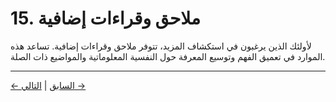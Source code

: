 # 15. ملاحق وقراءات إضافية

لأولئك الذين يرغبون في استكشاف المزيد، تتوفر ملاحق وقراءات إضافية. تساعد هذه الموارد في تعميق الفهم وتوسيع المعرفة حول النفسية المعلوماتية والمواضيع ذات الصلة.

---
<div class="navigation-links">
<a href="14_تأملات_أخلاقية_معمقة.md" class="nav-link prev-link">← السابق</a> | <a href="16_النفسية_المعلوماتية_والذكاء_الاصطناعي_التحديات_والفرص.md" class="nav-link next-link">التالي →</a>
</div>
